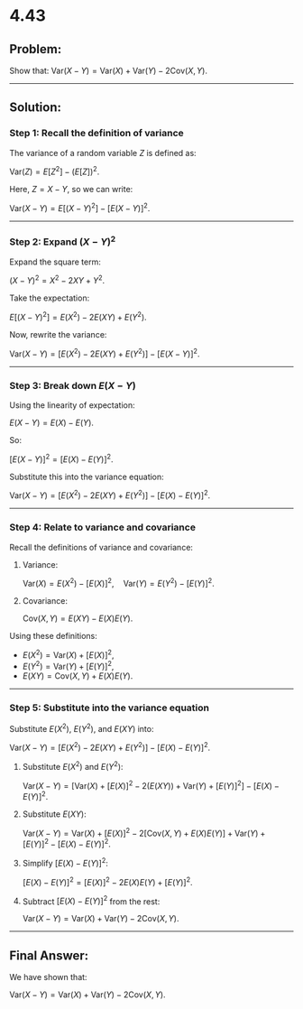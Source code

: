 # 4.43

## Problem:
Show that:
$\text{Var}(X - Y) = \text{Var}(X) + \text{Var}(Y) - 2\text{Cov}(X, Y).$

---

## Solution:

### Step 1: Recall the definition of variance
The variance of a random variable $Z$ is defined as:

$\text{Var}(Z) = E[Z^2] - (E[Z])^2.$

Here, $Z = X - Y$, so we can write:

$\text{Var}(X - Y) = E[(X - Y)^2] - [E(X - Y)]^2.$

---

### Step 2: Expand $(X - Y)^2$
Expand the square term:

$(X - Y)^2 = X^2 - 2XY + Y^2.$

Take the expectation:

$E[(X - Y)^2] = E(X^2) - 2E(XY) + E(Y^2).$

Now, rewrite the variance:

$\text{Var}(X - Y) = \big[E(X^2) - 2E(XY) + E(Y^2)\big] - \big[E(X - Y)\big]^2.$

---

### Step 3: Break down $E(X - Y)$
Using the linearity of expectation:

$E(X - Y) = E(X) - E(Y).$

So:

$[E(X - Y)]^2 = [E(X) - E(Y)]^2.$

Substitute this into the variance equation:

$\text{Var}(X - Y) = \big[E(X^2) - 2E(XY) + E(Y^2)\big] - [E(X) - E(Y)]^2.$

---

### Step 4: Relate to variance and covariance
Recall the definitions of variance and covariance:
1. Variance:

   $\text{Var}(X) = E(X^2) - [E(X)]^2, \quad \text{Var}(Y) = E(Y^2) - [E(Y)]^2.$

3. Covariance:

   $\text{Cov}(X, Y) = E(XY) - E(X)E(Y).$

Using these definitions:
- $E(X^2) = \text{Var}(X) + [E(X)]^2$,
- $E(Y^2) = \text{Var}(Y) + [E(Y)]^2$,
- $E(XY) = \text{Cov}(X, Y) + E(X)E(Y)$.

---

### Step 5: Substitute into the variance equation
Substitute $E(X^2)$, $E(Y^2)$, and $E(XY)$ into:

$\text{Var}(X - Y) = \big[E(X^2) - 2E(XY) + E(Y^2)\big] - [E(X) - E(Y)]^2.$

1. Substitute $E(X^2)$ and $E(Y^2)$:

   $\text{Var}(X - Y) = \big[\text{Var}(X) + [E(X)]^2 - 2(E(XY)) + \text{Var}(Y) + [E(Y)]^2\big] - [E(X) - E(Y)]^2.$

3. Substitute $E(XY)$:

   $\text{Var}(X - Y) = \text{Var}(X) + [E(X)]^2 - 2[\text{Cov}(X, Y) + E(X)E(Y)] + \text{Var}(Y) + [E(Y)]^2 - [E(X) - E(Y)]^2.$

5. Simplify $[E(X) - E(Y)]^2$:

   $[E(X) - E(Y)]^2 = [E(X)]^2 - 2E(X)E(Y) + [E(Y)]^2.$

7. Subtract $[E(X) - E(Y)]^2$ from the rest:

   $\text{Var}(X - Y) = \text{Var}(X) + \text{Var}(Y) - 2\text{Cov}(X, Y).$

---

## Final Answer:
We have shown that:

$\text{Var}(X - Y) = \text{Var}(X) + \text{Var}(Y) - 2\text{Cov}(X, Y).$


